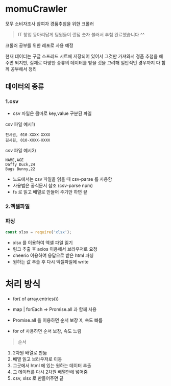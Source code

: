 # momuCrawler

모무 소비자조사 참여자 경품추첨을 위한 크롤러

> IT 창업 동아리답게 팀원들이 랜덤 숫자 불러서 추첨 완료했습니다 ^^

크롤러 공부를 위한 레포로 사용 예정

현재 데이터는 구글 스프레드 시트에 저장되어 있어서 그것만 가져와서
경품 추첨을 해주면 되지만, 실제로 다양한 종류의 데이터를 받을 것을 고려해
일반적인 경우까지 다 함께 공부해서 정리

## 데이터의 종류

### 1.csv

- csv 파일은 콤마로 key,value 구분된 파일

csv 파일 예시1)

```csv
전시원, 010-XXXX-XXXX
김시원, 010-XXXX-XXXX
```

csv 파일 예시2)

```csv
NAME,AGE
Daffy Duck,24
Bugs Bunny,22
```

- 노드에서는 csv 파일을 읽을 때 csv-parse 를 사용함
- 사용법은 공식문서 참조 (csv-parse npm)
- fs 로 읽고 배열로 만들어 주기만 하면 끝

### 2.엑셀파일

### 파싱

```js
const xlsx = require('xlsx');
```

- xlsx 를 이용하여 엑셀 파일 읽기
- 링크 추출 후 axios 이용해서 브라우저로 요청
- cheerio 이용하여 응답으로 받은 html 파싱
- 원하는 값 추출 후 다시 엑셀파일에 write

# 처리 방식

- for( of array.entries())
- map | forEach => Promise.all 과 함께 사용

- Promise.all 을 이용하면 순서 보장 X, 속도 빠름
- for of 사용하면 순서 보장, 속도 느림

> 순서

1. 2차원 배열로 만듦
2. 배열 읽고 브라우저로 이동
3. 그곳에서 html 에 있는 원하는 데이터 추출
4. 그 데이터를 다시 2차원 배열안에 넣어줌
5. csv, xlsx 로 만들어주면 끝
